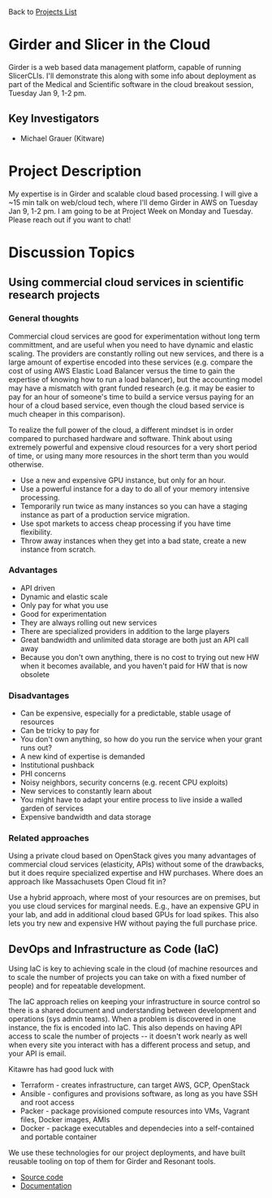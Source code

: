 Back to [Projects List](../../README.md#ProjectsList)

# Girder and Slicer in the Cloud

Girder is a web based data management platform, capable of running SlicerCLIs. I'll demonstrate
this along with some info about deployment as part of the Medical and Scientific software in the cloud breakout session, Tuesday Jan 9, 1-2 pm.

## Key Investigators

- Michael Grauer (Kitware)

# Project Description

My expertise is in Girder and scalable cloud based processing. I will give a ~15 min talk on web/cloud tech, where I'll demo Girder in AWS on Tuesday Jan 9, 1-2 pm. I am going to be at Project Week on Monday and Tuesday. Please reach out if you want to chat!

# Discussion Topics

## Using commercial cloud services in scientific research projects

### General thoughts

Commercial cloud services are good for experimentation without long term committment, and are useful when you need to have dynamic and elastic scaling. The providers are constantly rolling out new services, and there is a large amount of expertise encoded into these services (e.g. compare the cost of using AWS Elastic Load Balancer versus the time to gain the expertise of knowing how to run a load balancer), but the accounting model may have a mismatch with grant funded research (e.g. it may be easier to pay for an hour of someone's time to build a service versus paying for an hour of a cloud based service, even though the cloud based service is much cheaper in this comparison).

To realize the full power of the cloud, a different mindset is in order compared to purchased hardware and software. Think about using extremely powerful and expensive cloud resources for a very short period of time, or using many more resources in the short term than you would otherwise. 

* Use a new and expensive GPU instance, but only for an hour.
* Use a powerful instance for a day to do all of your memory intensive processing.
* Temporarily run twice as many instances so you can have a staging instance as part of a production service migration.
* Use spot markets to access cheap processing if you have time flexibility.
* Throw away instances when they get into a bad state, create a new instance from scratch.

### Advantages

 * API driven
 * Dynamic and elastic scale
 * Only pay for what you use
 * Good for experimentation
 * They are always rolling out new services
 * There are specialized providers in addition to the large players
 * Great bandwidth and unlimited data storage are both just an API call away
 * Because you don't own anything, there is no cost to trying out new HW when it becomes available, and you haven't paid for HW that is now obsolete
 
### Disadvantages

 * Can be expensive, especially for a predictable, stable usage of resources
 * Can be tricky to pay for
 * You don't own anything, so how do you run the service when your grant runs out?
 * A new kind of expertise is demanded
 * Institutional pushback
 * PHI concerns
 * Noisy neighbors, security concerns (e.g. recent CPU exploits)
 * New services to constantly learn about
 * You might have to adapt your entire process to live inside a walled garden of services
 * Expensive bandwidth and data storage

### Related approaches

Using a private cloud based on OpenStack gives you many advantages of commercial cloud services (elasticity, APIs) without some of the drawbacks, but it does require specialized expertise and HW purchases. Where does an approach like Massachusets Open Cloud fit in?

Use a hybrid approach, where most of your resources are on premises, but you use cloud services for marginal needs. E.g., have an expensive GPU in your lab, and add in additional cloud based GPUs for load spikes. This also lets you try new and expensive HW without paying the full purchase price.

## DevOps and Infrastructure as Code (IaC)

Using IaC is key to achieving scale in the cloud (of machine resources and to scale the number of projects you can take on with a fixed number of people) and for repeatable development.

The IaC approach relies on keeping your infrastructure in source control so there is a shared document and understanding between development and operations (sys admin teams). When a problem is discovered in one instance, the fix is encoded into IaC. This also depends on having API access to scale the number of projects -- it doesn't work nearly as well when every site you interact with has a different process and setup, and your API is email.

Kitawre has had good luck with

* Terraform - creates infrastructure, can target AWS, GCP, OpenStack
* Ansible - configures and provisions software, as long as you have SSH and root access
* Packer - package provisioned compute resources into VMs, Vagrant files, Docker images, AMIs
* Docker - package executables and dependecies into a self-contained and portable container

We use these technologies for our project deployments, and have built reusable tooling on top of them for Girder and Resonant tools.

- [Source code](https://github.com/girder/girder)
- [Documentation](http://girder.readthedocs.io/en/latest/)
